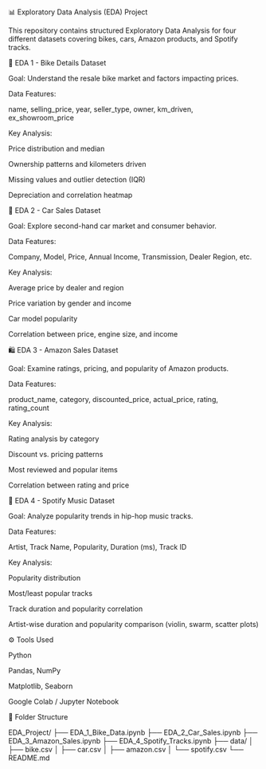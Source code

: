 📊 Exploratory Data Analysis (EDA) Project

This repository contains structured Exploratory Data Analysis for four different datasets covering bikes, cars, Amazon products, and Spotify tracks.

📁 EDA 1 - Bike Details Dataset

Goal: Understand the resale bike market and factors impacting prices.

Data Features:

name, selling_price, year, seller_type, owner, km_driven, ex_showroom_price

Key Analysis:

Price distribution and median

Ownership patterns and kilometers driven

Missing values and outlier detection (IQR)

Depreciation and correlation heatmap

🚗 EDA 2 - Car Sales Dataset

Goal: Explore second-hand car market and consumer behavior.

Data Features:

Company, Model, Price, Annual Income, Transmission, Dealer Region, etc.

Key Analysis:

Average price by dealer and region

Price variation by gender and income

Car model popularity

Correlation between price, engine size, and income

🛍️ EDA 3 - Amazon Sales Dataset

Goal: Examine ratings, pricing, and popularity of Amazon products.

Data Features:

product_name, category, discounted_price, actual_price, rating, rating_count

Key Analysis:

Rating analysis by category

Discount vs. pricing patterns

Most reviewed and popular items

Correlation between rating and price

🎵 EDA 4 - Spotify Music Dataset

Goal: Analyze popularity trends in hip-hop music tracks.

Data Features:

Artist, Track Name, Popularity, Duration (ms), Track ID

Key Analysis:

Popularity distribution

Most/least popular tracks

Track duration and popularity correlation

Artist-wise duration and popularity comparison (violin, swarm, scatter plots)

⚙️ Tools Used

Python

Pandas, NumPy

Matplotlib, Seaborn

Google Colab / Jupyter Notebook

📆 Folder Structure

EDA_Project/
├── EDA_1_Bike_Data.ipynb
├── EDA_2_Car_Sales.ipynb
├── EDA_3_Amazon_Sales.ipynb
├── EDA_4_Spotify_Tracks.ipynb
├── data/
│   ├── bike.csv
│   ├── car.csv
│   ├── amazon.csv
│   └── spotify.csv
└── README.md
